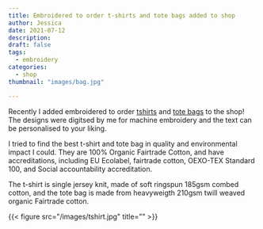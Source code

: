 ```yaml
---
title: Embroidered to order t-shirts and tote bags added to shop
author: Jessica
date: 2021-07-12
description: 
draft: false
tags:
  - embroidery
categories:
  - shop
thumbnail: "images/bag.jpg"

---
```


Recently I added embroidered to order [tshirts](https://www.etsy.com/uk/listing/1028898070/personalised-unisex-organic-fairtrade?ref=shop_home_active_33) and [tote bags](https://www.etsy.com/uk/listing/1043181305/personalised-fairtrade-organic-cotton?ref=shop_home_active_32) to the shop! The designs were digitsed by me for machine embroidery and the text can be personalised to your liking. 

I tried to find the best t-shirt and tote bag in quality and environmental impact I could. They are 100% Organic Fairtrade Cotton, and have accreditations, including EU Ecolabel, fairtrade cotton, OEXO-TEX Standard 100, and Social accountability accreditation. 

The t-shirt is single jersey knit, made of soft ringspun 185gsm combed cotton, and the tote bag is made from heavyweigth 210gsm twill weaved organic Fairtrade cotton. 

{{< figure src="/images/tshirt.jpg" title="" >}}
